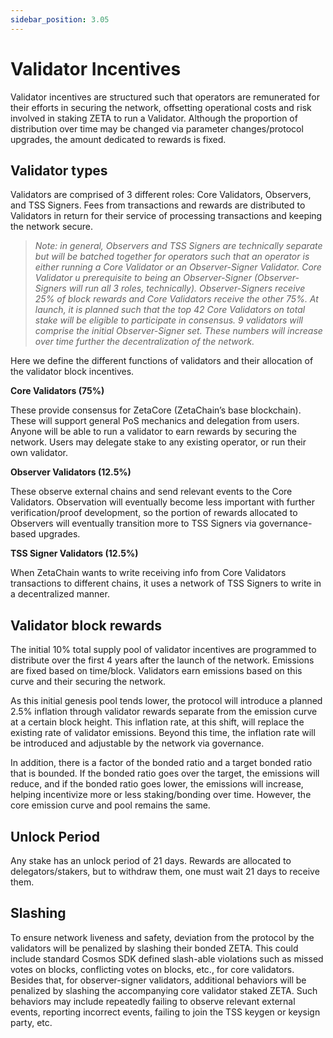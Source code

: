 ```yaml
---
sidebar_position: 3.05
---
```


# Validator Incentives

Validator incentives are structured such that operators are remunerated for their efforts in securing the network, offsetting operational costs and risk involved in staking ZETA to run a Validator. Although the proportion of distribution over time may be changed via parameter changes/protocol upgrades, the amount dedicated to rewards is fixed.

## Validator types

Validators are comprised of 3 different roles: Core Validators, Observers, and TSS Signers. Fees from transactions and rewards are distributed to Validators in return for their service of processing transactions and keeping the network secure. 

> *Note: in general, Observers and TSS Signers are technically separate but will be batched together for operators such that an operator is either running a Core Validator or an Observer-Signer Validator. Core Validator u prerequisite to being an Observer-Signer (Observer-Signers will run all 3 roles, technically). Observer-Signers receive 25% of block rewards and Core Validators receive the other 75%. At launch, it is planned such that the top 42 Core Validators on total stake will be eligible to participate in consensus. 9 validators will comprise the initial Observer-Signer set. These numbers will increase over time further the decentralization of the network.*
> 

Here we define the different functions of validators and their allocation of the validator block incentives.

**Core Validators (75%)**

These provide consensus for ZetaCore (ZetaChain’s base blockchain). These will support general PoS mechanics and delegation from users. Anyone will be able to run a validator to earn rewards by securing the network. Users may delegate stake to any existing operator, or run their own validator.

**Observer Validators (12.5%)**

These observe external chains and send relevant events to the Core Validators. Observation will eventually become less important with further verification/proof development, so the portion of rewards allocated to Observers will eventually transition more to TSS Signers via governance-based upgrades.

**TSS Signer Validators (12.5%)**

When ZetaChain wants to write receiving info from Core Validators transactions to different chains, it uses a network of TSS Signers to write in a decentralized manner.

## Validator block rewards

The initial 10% total supply pool of validator incentives are programmed to distribute over the first 4 years after the launch of the network. Emissions are fixed based on time/block. Validators earn emissions based on this curve and their securing the network.

As this initial genesis pool tends lower, the protocol will introduce a planned 2.5% inflation through validator rewards separate from the emission curve at a certain block height. This inflation rate, at this shift, will replace the existing rate of validator emissions. Beyond this time, the inflation rate will be introduced and adjustable by the network via governance.

In addition, there is a factor of the bonded ratio and a target bonded ratio that is bounded. If the bonded ratio goes over the target, the emissions will reduce, and if the bonded ratio goes lower, the emissions will increase, helping incentivize more or less staking/bonding over time. However, the core emission curve and pool remains the same.

## Unlock Period

Any stake has an unlock period of 21 days. Rewards are allocated to delegators/stakers, but to withdraw them, one must wait 21 days to receive them. 

## Slashing

To ensure network liveness and safety, deviation from the protocol by the validators will be penalized by slashing their bonded ZETA. This could include standard Cosmos SDK defined slash-able violations such as missed votes on blocks, conflicting votes on blocks, etc., for core validators. Besides that, for observer-signer validators, additional behaviors will be penalized by slashing the accompanying core validator staked ZETA. Such behaviors may include repeatedly failing to observe relevant external events, reporting incorrect events, failing to join the TSS keygen or keysign party, etc.
